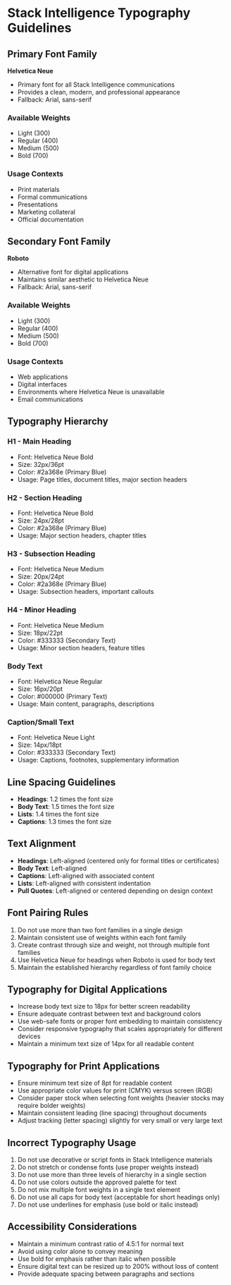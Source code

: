 # Stack Intelligence Typography Guidelines

## Primary Font Family

**Helvetica Neue**
- Primary font for all Stack Intelligence communications
- Provides a clean, modern, and professional appearance
- Fallback: Arial, sans-serif

### Available Weights
- Light (300)
- Regular (400)
- Medium (500)
- Bold (700)

### Usage Contexts
- Print materials
- Formal communications
- Presentations
- Marketing collateral
- Official documentation

## Secondary Font Family

**Roboto**
- Alternative font for digital applications
- Maintains similar aesthetic to Helvetica Neue
- Fallback: Arial, sans-serif

### Available Weights
- Light (300)
- Regular (400)
- Medium (500)
- Bold (700)

### Usage Contexts
- Web applications
- Digital interfaces
- Environments where Helvetica Neue is unavailable
- Email communications

## Typography Hierarchy

### H1 - Main Heading
- Font: Helvetica Neue Bold
- Size: 32px/36pt
- Color: #2a368e (Primary Blue)
- Usage: Page titles, document titles, major section headers

### H2 - Section Heading
- Font: Helvetica Neue Bold
- Size: 24px/28pt
- Color: #2a368e (Primary Blue)
- Usage: Major section headers, chapter titles

### H3 - Subsection Heading
- Font: Helvetica Neue Medium
- Size: 20px/24pt
- Color: #2a368e (Primary Blue)
- Usage: Subsection headers, important callouts

### H4 - Minor Heading
- Font: Helvetica Neue Medium
- Size: 18px/22pt
- Color: #333333 (Secondary Text)
- Usage: Minor section headers, feature titles

### Body Text
- Font: Helvetica Neue Regular
- Size: 16px/20pt
- Color: #000000 (Primary Text)
- Usage: Main content, paragraphs, descriptions

### Caption/Small Text
- Font: Helvetica Neue Light
- Size: 14px/18pt
- Color: #333333 (Secondary Text)
- Usage: Captions, footnotes, supplementary information

## Line Spacing Guidelines

- **Headings**: 1.2 times the font size
- **Body Text**: 1.5 times the font size
- **Lists**: 1.4 times the font size
- **Captions**: 1.3 times the font size

## Text Alignment

- **Headings**: Left-aligned (centered only for formal titles or certificates)
- **Body Text**: Left-aligned
- **Captions**: Left-aligned with associated content
- **Lists**: Left-aligned with consistent indentation
- **Pull Quotes**: Left-aligned or centered depending on design context

## Font Pairing Rules

1. Do not use more than two font families in a single design
2. Maintain consistent use of weights within each font family
3. Create contrast through size and weight, not through multiple font families
4. Use Helvetica Neue for headings when Roboto is used for body text
5. Maintain the established hierarchy regardless of font family choice

## Typography for Digital Applications

- Increase body text size to 18px for better screen readability
- Ensure adequate contrast between text and background colors
- Use web-safe fonts or proper font embedding to maintain consistency
- Consider responsive typography that scales appropriately for different devices
- Maintain a minimum text size of 14px for all readable content

## Typography for Print Applications

- Ensure minimum text size of 8pt for readable content
- Use appropriate color values for print (CMYK) versus screen (RGB)
- Consider paper stock when selecting font weights (heavier stocks may require bolder weights)
- Maintain consistent leading (line spacing) throughout documents
- Adjust tracking (letter spacing) slightly for very small or very large text

## Incorrect Typography Usage

1. Do not use decorative or script fonts in Stack Intelligence materials
2. Do not stretch or condense fonts (use proper weights instead)
3. Do not use more than three levels of hierarchy in a single section
4. Do not use colors outside the approved palette for text
5. Do not mix multiple font weights in a single text element
6. Do not use all caps for body text (acceptable for short headings only)
7. Do not use underlines for emphasis (use bold or italic instead)

## Accessibility Considerations

- Maintain a minimum contrast ratio of 4.5:1 for normal text
- Avoid using color alone to convey meaning
- Use bold for emphasis rather than italic when possible
- Ensure digital text can be resized up to 200% without loss of content
- Provide adequate spacing between paragraphs and sections
